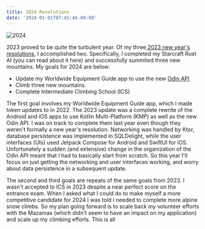 ```yaml
---
title: 2024 Resolutions
date: '2024-01-01T07:45:46-08:00'
---
```

![2024](/img/blog/2024.png)

2023 proved to be quite the turbulent year.  Of my three[ 2023 new year's resolutions](https://jjmtaylor.com/post/2023-resolutions/), I accomplished two.  Specifically, I completed my Starcraft Rust AI (you can read about it here) and successfully summited three new mountains. My goals for 2024 are below:

* Update my Worldwide Equipment Guide app to use the new [Odin API](https://odin.tradoc.army.mil/)
* Climb three new mountains.
* Complete Intermediate Climbing School (ICS)

The first goal involves my Worldwide Equipment Guide app, which I made token updates to in 2022. The 2023 update was a complete rewrite of the Android and iOS apps to use Kotlin Multi-Platform (KMP) as well as the new Odin API. I was on track to complete them last year even though they weren't formally a new year's resolution.   Networking was handled by Ktor, database persistence was implemented in SQLDelight, while the user interfaces (UIs) used Jetpack Compose for Android and SwiftUI for iOS.  Unfortunately a sudden (and extensive) change in the organization of the Odin API meant that I had to basically start from scratch.  So this year I'll focus on just getting the networking and user interfaces working, and worry about data persistence in a subsequent update. 

The second and third goals are repeats of the same goals from 2023.  I wasn't accepted to ICS in 2023 despite a near perfect score on the entrance exam.  When I asked what I could do to make myself a more competitive candidate for 2024 I was told I needed to complete more alpine snow climbs.  So my plan going forward is to scale back my volunteer efforts with the Mazamas (which didn't seem to have an impact on my application) and scale up my climbing efforts.  This is all
